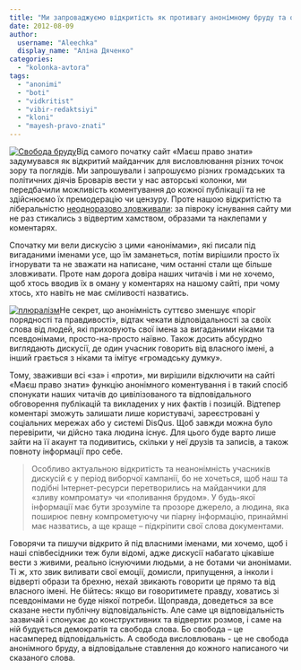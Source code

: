 ```yaml
---
title: "Ми запроваджуємо відкритість як противагу анонімному бруду та образам"
date: 2012-08-09
author: 
  username: "Aleechka"
  display_name: "Аліна Дяченко"
categories: 
  - "kolonka-avtora"
tags: 
  - "anonimi"
  - "boti"
  - "vidkritist"
  - "vibir-redaktsiyi"
  - "kloni"
  - "mayesh-pravo-znati"
---
```


[![](https://mpz.brovary.org/wp-content/uploads/2012/08/Svoboda-brudu.jpg "Свобода бруду")](https://mpz.brovary.org/wp-content/uploads/2012/08/Svoboda-brudu.jpg)Від самого початку сайт «Маєш право знати» задумувався як відкритий майданчик для висловлювання різних точок зору та поглядів. Ми запрошували і запрошуємо різних громадських та політичних діячів Броварів вести у нас авторські колонки, ми передбачили можливість коментування до кожної публікації та не здійснюємо їх премодерацію чи цензуру. Проте нашою відкритістю та ліберальністю [неодноразово зловживали](https://mpz.brovary.org/ataki-bezstatevih-kloniv/): за півроку існування сайту ми не раз стикались з відвертим хамством, образами та наклепами у коментарях.

Спочатку ми вели дискусію з цими «анонімами», які писали під вигаданими іменами усе, що їм заманеться, потім вирішили просто їх ігнорувати та не зважати на написане, чим останні стали ще більше зловживати. Проте нам дорога довіра наших читачів і ми не хочемо, щоб хтось вводив їх в оману у коментарях на нашому сайті, при чому хтось, хто навіть не має сміливості назватись.

[![](https://mpz.brovary.org/wp-content/uploads/2012/08/plyuralizm.jpg "плюралізм")](https://mpz.brovary.org/wp-content/uploads/2012/08/plyuralizm.jpg)Не секрет, що анонімність суттєво зменшує «поріг порядності та правдивості», відтак чекати відповідальності за своїх слова від людей, які приховують свої імена за вигаданими ніками та псевдонімами, просто-на-просто наївно. Також досить абсурдно виглядають дискусії, де один учасник говорить від власного імені, а інший грається з ніками та імітує «громадську думку».

Тому, зваживши всі «за» і «проти», ми вирішили відключити на сайті «Маєш право знати» функцію анонімного коментування і в такий спосіб спонукати наших читачів до цивілізованого та відповідального обговорення публікацій та викладених у них фактів і позицій. Відтепер коментарі зможуть залишати лише користувачі, зареєстровані у соціальних мережах або у системі DisQus. Щоб завжди можна було перевірити, чи дійсно така людина існує. Для цього буде варто лише зайти на її акаунт та подивитись, скільки у неї друзів та записів, а також повноту інформації про себе.

> Особливо актуальною відкритість та неанонімність учасників дискусій є у період виборчої кампанії, бо не хочеться, щоб наш та подібні Інтернет-ресурси перетворились на майданчики для «зливу компромату» чи «поливання брудом». У будь-якої інформації має бути зрозуміле та прозоре джерело, а людина, яка поширює певну компрометуючу чи піарну інформацію, принаймні має назватись, а ще краще – підкріпити свої слова документами.

Говорячи та пишучи відкрито й під власними іменами, ми хочемо, щоб і наші співбесідники теж були відомі, адже дискусії набагато цікавіше вести з живими, реально існуючими людьми, а не ботами чи анонімами. Ті ж, хто звик виливати свої емоції, домисли, припущення, а інколи і відверті образи та брехню, нехай звикають говорити це прямо та від власного імені. Не бійтесь: якщо ви говоритимете правду, ховатись зі псевдонімами не буде ніякої потреби. Щоправда, доведеться за все сказане нести публічну відповідальність. Але саме ця відповідальність зазвичай і спонукає до конструктивних та відвертих розмов, і саме на ній будується демократія та свобода слова. Бо свобода – це насамперед відповідальність. А свобода висловлювань - це не свобода анонімного бруду, а відповідальне ставлення до кожного написаного чи сказаного слова.
